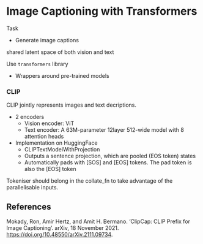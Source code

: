 # Image Captioning with Transformers

Task
- Generate image captions

shared latent space of both vision and text

Use `transformers` library
- Wrappers around pre-trained models

### CLIP

CLIP jointly represents images and text decriptions.
- 2 encoders
    - Vision encoder: ViT
    - Text encoder: A 63M-parameter 12layer 512-wide model with 8 attention heads
- Implementation on HuggingFace
    -   CLIPTextModelWithProjection
    -   Outputs a sentence projection, which are pooled (EOS token) states
    - Automatically pads with [SOS] and [EOS] tokens. The pad token is also the [EOS] token

Tokeniser should belong in the collate_fn to take advantage of the parallelisable inputs.


## References

Mokady, Ron, Amir Hertz, and Amit H. Bermano. ‘ClipCap: CLIP Prefix for Image Captioning’. arXiv, 18 November 2021. https://doi.org/10.48550/arXiv.2111.09734.
